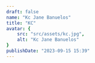 ```yaml
---
draft: false
name: "Kc Jane Banuelos"
title: "KC"
avatar: {
    src: "src/assets/kc.jpg",
    alt: "Kc Jane Banuelos"
}
publishDate: "2023-09-15 15:39"
---
```

